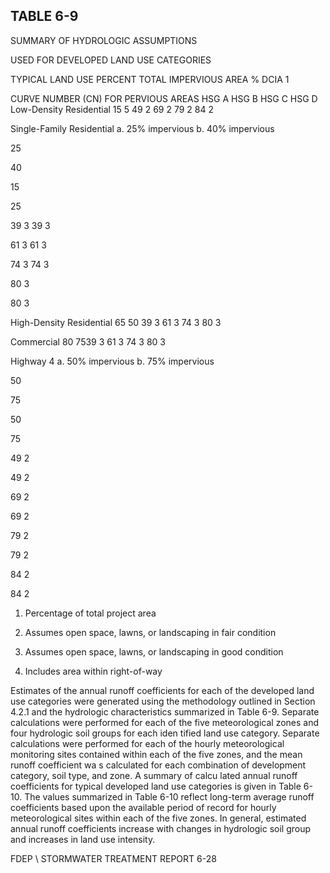 ## TABLE  6-9 
 

 SUMMARY  OF  HYDROLOGIC  ASSUMPTIONS 

 USED  FOR  DEVELOPED  LAND  USE  CATEGORIES
 
 
TYPICAL 
LAND  USE 
PERCENT 
TOTAL 
IMPERVIOUS 
AREA 
% 
DCIA
1
 
CURVE  NUMBER  (CN) 
FOR  PERVIOUS  AREAS 
HSG  A 
HSG  B 
HSG  C 
HSG  D 
Low-Density Residential 15 5 49
2
 69
2
 79
2
 84
2
 
Single-Family Residential 
a.  25% impervious 
b.  40% impervious 
 
25 

40 
 
15 

25 
 
39
3 
39
3
 
 
61
3 
61
3
 
 
74
3 
74
3
 
 
80
3
 
80
3
 
High-Density Residential 65 50 39
3
 61
3
 74
3
 80
3
 
Commercial 80 7539
3
 61
3
 74
3
 80
3
 
Highway
4 
a.  50% impervious 
b.  75% impervious 
 
50 

75 
 
50 

75 
 
49
2
 
49
2
 
 
69
2
 
69
2
 
 
79
2
 
79
2
 
 
84
2
 
84
2
 
 

1.   Percentage of total project area 

2.  Assumes open space, lawns, or landscaping in fair condition 

3.  Assumes open space, lawns, or landscaping in good condition 

4.  Includes area within right-of-way 
 
 

 

 
Estimates of the annual runoff coefficients 
for each of the developed land use categories 
were generated using the methodology outlined in
 Section 4.2.1 and the hydrologic characteristics 
summarized in Table 6-9.  Separate calculations were
 performed for each of the five meteorological 
zones and four hydrologic soil groups for each iden
tified land use category.  Separate calculations 
were performed for each of the hourly meteorological
 monitoring sites contained within each of the 
five zones, and the mean runoff coefficient wa
s calculated for each combination of development 
category, soil type, and zone. A summary of calcu
lated annual runoff coefficients for typical 
developed land use categories is given in Table 6-
10.   The values summarized in Table 6-10 reflect 
long-term average runoff coefficients based 
upon the available period of record for hourly 
meteorological sites within each of the five zones.
 In general, estimated annual runoff coefficients 
increase with changes in hydrologic soil group and increases in land use intensity. 

FDEP \ STORMWATER  TREATMENT  REPORT 
6-28
